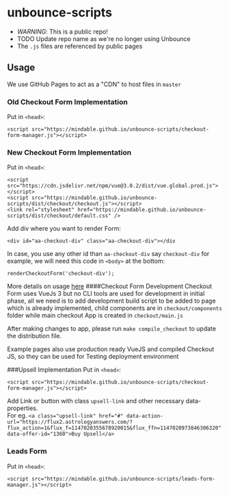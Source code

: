 # unbounce-scripts
- *WARNING*: This is a public repo!
- TODO Update repo name as we're no longer using Unbounce
- The `.js` files are referenced by public pages

## Usage
We use GitHub Pages to act as a "CDN" to host files in `master`

### Old Checkout Form Implementation
Put in `<head>`:
```
<script src="https://mindable.github.io/unbounce-scripts/checkout-form-manager.js"></script>
```

### New Checkout Form Implementation
Put in `<head>`:
```
<script src="https://cdn.jsdelivr.net/npm/vue@3.0.2/dist/vue.global.prod.js"></script>
<script src="https://mindable.github.io/unbounce-scripts/dist/checkout/checkout.js"></script>
<link rel="stylesheet" href="https://mindable.github.io/unbounce-scripts/dist/checkout/default.css" />
```
Add div where you want to render Form:
```
<div id="aa-checkout-div" class="aa-checkout-div"></div
```
In case, you use any other id than `aa-checkout-div` say `checkout-div` for example, we will need this code in `<body>` at the bottom:
```
renderCheckoutForm('checkout-div');
```
More details on usage [here](https://mindable.github.io/unbounce-scripts/checkout/usage/index.html)
####Checkout Form Development
Checkout Form uses VueJs 3 but no CLI tools are used for development in initial phase, all we need is to add development build script to be added to page which is already implemented, child components are in `checkout/components` folder while main checkout App is created in `checkout/main.js`  

After making changes to app, please run `make compile_checkout` to update the distribution file.  

Example pages also use production ready VueJS and compiled Checkout JS, so they can be used for Testing deployment environment 

###Upsell Implementation
Put in `<head>`:
```
<script src="https://mindable.github.io/unbounce-scripts/checkout-form-manager.js"></script>
```
Add Link or button with class `upsell-link` and other necessary data-properties.  
For eg. ```<a class="upsell-link"
href="#"
data-action-url="https://flux2.astrologyanswers.com/?flux_action=1&flux_f=1147020355678920015&flux_ffn=1147020973846306320"
data-offer-id="1360">Buy Upsell</a>```

### Leads Form
Put in `<head>`:
```
<script src="https://mindable.github.io/unbounce-scripts/leads-form-manager.js"></script>
```
